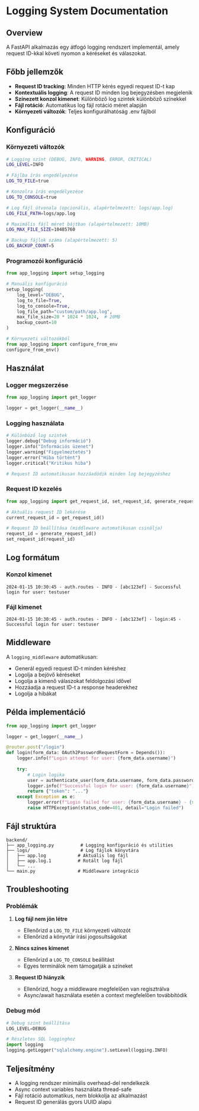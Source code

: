 # Logging System Documentation

## Overview

A FastAPI alkalmazás egy átfogó logging rendszert implementál, amely request ID-kkal követi nyomon a kéréseket és válaszokat.

## Főbb jellemzők

- **Request ID tracking**: Minden HTTP kérés egyedi request ID-t kap
- **Kontextuális logging**: A request ID minden log bejegyzésben megjelenik
- **Színezett konzol kimenet**: Különböző log szintek különböző színekkel
- **Fájl rotáció**: Automatikus log fájl rotáció méret alapján
- **Környezeti változók**: Teljes konfigurálhatóság .env fájlból

## Konfiguráció

### Környezeti változók

```bash
# Logging szint (DEBUG, INFO, WARNING, ERROR, CRITICAL)
LOG_LEVEL=INFO

# Fájlba írás engedélyezése
LOG_TO_FILE=true

# Konzolra írás engedélyezése
LOG_TO_CONSOLE=true

# Log fájl útvonala (opcionális, alapértelmezett: logs/app.log)
LOG_FILE_PATH=logs/app.log

# Maximális fájl méret bájtban (alapértelmezett: 10MB)
LOG_MAX_FILE_SIZE=10485760

# Backup fájlok száma (alapértelmezett: 5)
LOG_BACKUP_COUNT=5
```

### Programozói konfiguráció

```python
from app_logging import setup_logging

# Manuális konfiguráció
setup_logging(
    log_level="DEBUG",
    log_to_file=True,
    log_to_console=True,
    log_file_path="custom/path/app.log",
    max_file_size=20 * 1024 * 1024,  # 20MB
    backup_count=10
)

# Környezeti változókból
from app_logging import configure_from_env
configure_from_env()
```

## Használat

### Logger megszerzése

```python
from app_logging import get_logger

logger = get_logger(__name__)
```

### Logging használata

```python
# Különböző log szintek
logger.debug("Debug információ")
logger.info("Információs üzenet")
logger.warning("Figyelmeztetés")
logger.error("Hiba történt")
logger.critical("Kritikus hiba")

# Request ID automatikusan hozzáadódik minden log bejegyzéshez
```

### Request ID kezelés

```python
from app_logging import get_request_id, set_request_id, generate_request_id

# Aktuális request ID lekérése
current_request_id = get_request_id()

# Request ID beállítása (middleware automatikusan csinálja)
request_id = generate_request_id()
set_request_id(request_id)
```

## Log formátum

### Konzol kimenet
```
2024-01-15 10:30:45 - auth.routes - INFO - [abc123ef] - Successful login for user: testuser
```

### Fájl kimenet
```
2024-01-15 10:30:45 - auth.routes - INFO - [abc123ef] - login:45 - Successful login for user: testuser
```

## Middleware

A `logging_middleware` automatikusan:
- Generál egyedi request ID-t minden kéréshez
- Logolja a bejövő kéréseket
- Logolja a kimenő válaszokat feldolgozási idővel
- Hozzáadja a request ID-t a response headerekhez
- Logolja a hibákat

## Példa implementáció

```python
from app_logging import get_logger

logger = get_logger(__name__)

@router.post("/login")
def login(form_data: OAuth2PasswordRequestForm = Depends()):
    logger.info(f"Login attempt for user: {form_data.username}")
    
    try:
        # Login logika
        user = authenticate_user(form_data.username, form_data.password)
        logger.info(f"Successful login for user: {form_data.username}")
        return {"token": "..."}
    except Exception as e:
        logger.error(f"Login failed for user: {form_data.username} - {str(e)}")
        raise HTTPException(status_code=401, detail="Login failed")
```

## Fájl struktúra

```
backend/
├── app_logging.py          # Logging konfiguráció és utilities
├── logs/                   # Log fájlok könyvtára
│   ├── app.log            # Aktuális log fájl
│   ├── app.log.1          # Rotált log fájl
│   └── ...
└── main.py                # Middleware integráció
```

## Troubleshooting

### Problémák

1. **Log fájl nem jön létre**
   - Ellenőrizd a `LOG_TO_FILE` környezeti változót
   - Ellenőrizd a könyvtár írási jogosultságokat

2. **Nincs színes kimenet**
   - Ellenőrizd a `LOG_TO_CONSOLE` beállítást
   - Egyes terminálok nem támogatják a színeket

3. **Request ID hiányzik**
   - Ellenőrizd, hogy a middleware megfelelően van regisztrálva
   - Async/await használata esetén a context megfelelően továbbítódik

### Debug mód

```python
# Debug szint beállítása
LOG_LEVEL=DEBUG

# Részletes SQL logginghoz
import logging
logging.getLogger("sqlalchemy.engine").setLevel(logging.INFO)
```

## Teljesítmény

- A logging rendszer minimális overhead-del rendelkezik
- Async context variables használata thread-safe
- Fájl rotáció automatikus, nem blokkolja az alkalmazást
- Request ID generálás gyors UUID alapú 